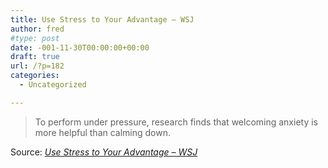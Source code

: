```yaml
---
title: Use Stress to Your Advantage – WSJ
author: fred
#type: post
date: -001-11-30T00:00:00+00:00
draft: true
url: /?p=182
categories:
  - Uncategorized

---
```

> To perform under pressure, research finds that welcoming anxiety is more helpful than calming down.

Source: _[Use Stress to Your Advantage &#8211; WSJ][1]_

 [1]: http://www.wsj.com/articles/use-stress-to-your-advantage-1431700708